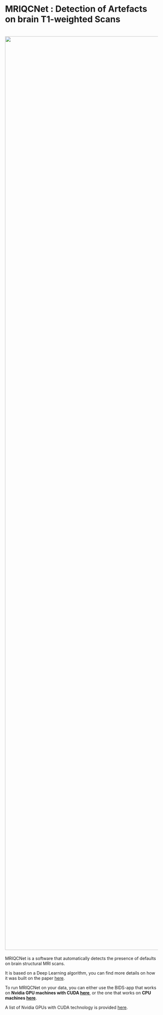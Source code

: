 # MRIQCNet : Detection of Artefacts on brain T1-weighted Scans
# <img src="https://github.com/garciaml/MRIQCNet/blob/master/T1_low_quality_2.jpg" width="3000px">

MRIQCNet is a software that automatically detects the presence of defaults on brain structural MRI scans. 

It is based on a Deep Learning algorithm, you can find more details on how it was built on the paper [here](https://link-to-preprint.com).

To run MRIQCNet on your data, you can either use the BIDS-app that works on **Nvidia GPU machines with CUDA [here](https://github.com/garciaml/MRIQCNet/blob/master/MRIQCNet_GPU/)**, or the one that works on **CPU machines [here](https://github.com/garciaml/MRIQCNet/tree/master/MRIQCNet_CPU)**.

A list of Nvidia GPUs with CUDA technology is provided [here](https://developer.nvidia.com/cuda-gpus).
